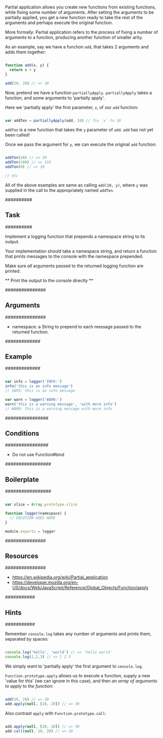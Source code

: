 Partial application allows you create new functions from existing functions, while fixing
some number of arguments. After setting the arguments to be partially applied, you get a
new function ready to take the rest of the arguments and perhaps execute the original
function.

More formally: Partial application refers to the process of fixing a number of arguments to a function,
producing another function of smaller arity.

As an example, say we have a function `add`, that takes 2 arguments and adds them together:

```js

function add(x, y) {
  return x + y
}

add(10, 20) // => 30

```

Now, pretend we have a function `partiallyApply`. `partiallyApply` takes a function, and some
arguments to 'partially apply'.

Here we 'partially apply' the first parameter, `x`, of our `add` function:

```js

var addTen = partiallyApply(add, 10) // fix `x` to 10

```

`addTen` is a new function that takes the `y` parameter of `add`. `add` has not yet been called!

Once we pass the argument for `y`, we can execute the original `add` function:
 
```js

addTen(20) // => 30
addTen(100) // => 110
addTen(0) // => 10

// etc

```

All of the above examples are same as calling `add(10, y)`, where `y` was supplied in the call to 
the appropriately named `addTen`.

##########
## Task ##
##########

Implement a logging function that prepends a namespace string to its output.

Your implementation should take a namespace string, and return a function that prints
messages to the console with the namespace prepended.

Make sure *all* arguments passed to the returned logging function are printed.

** Print the output to the console directly **

###############
## Arguments ##
###############

* namespace: a String to prepend to each message passed to the returned function.

#############
## Example ##
#############

```js

var info = logger('INFO:')
info('this is an info message')
// INFO: this is an info message

var warn = logger('WARN:')
warn('this is a warning message', 'with more info')
// WARN: this is a warning message with more info

```

################
## Conditions ##
################

* Do not use Function#bind

#################
## Boilerplate ##
#################

```js

var slice = Array.prototype.slice

function logger(namespace) {
  // SOLUTION GOES HERE
}

module.exports = logger

```

###############
## Resources ##
###############

* https://en.wikipedia.org/wiki/Partial_application
* https://developer.mozilla.org/en-US/docs/Web/JavaScript/Reference/Global_Objects/Function/apply

###########
## Hints ##
###########

Remember `console.log` takes any number of arguments and prints them, separated by spaces:

```js

console.log('hello', 'world') // => 'hello world'
console.log(1,2,3) // => 1 2 3

```

We simply want to 'partially apply' the first argument to `console.log`.

`Function.prototype.apply` allows us to execute a function, supply a new 'value for this'
(we can ignore in this case), and then *an array of arguments to apply to the function*:


```js

add(10, 20) // => 30
add.apply(null, [10, 20]) // => 30

```

Also contrast `apply` with `Function.prototype.call`:

```js

add.apply(null, [10, 20]) // => 30
add.call(null, 10, 20) // => 30

```
